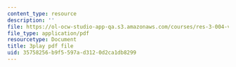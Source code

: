 ```yaml
---
content_type: resource
description: ''
file: https://ol-ocw-studio-app-qa.s3.amazonaws.com/courses/res-3-004-visualizing-materials-science-fall-2017/35758256b9f5597ad3120d2ca1db8299_xdm3Jz3IgwE.pdf
file_type: application/pdf
resourcetype: Document
title: 3play pdf file
uid: 35758256-b9f5-597a-d312-0d2ca1db8299
---
```

